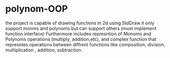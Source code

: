 # polynom-OOP
the project is capable of drawing functions in 2d using StdDraw it only support monms and polynoms but can support others (must implement function interface) Furthermore includes represntion of Monoms and Polynoms operations (multiply, addition,etc), and complex function that represntes operations between diffrent functions like composition, division, multiplication , addition, subtraction.
